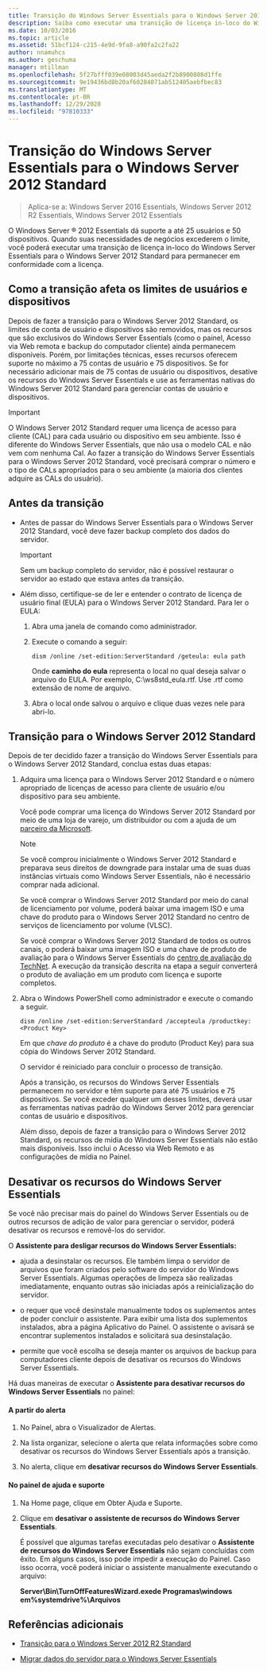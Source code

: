 ```yaml
---
title: Transição do Windows Server Essentials para o Windows Server 2012 Standard
description: Saiba como executar uma transição de licença in-loco do Windows Server Essentials para o Windows Server 2012 Standard para manter a conformidade da licença.
ms.date: 10/03/2016
ms.topic: article
ms.assetid: 51bcf124-c215-4e9d-9fa8-a90fa2c2fa22
author: nnamuhcs
ms.author: geschuma
manager: mtillman
ms.openlocfilehash: 5f27bfff039e08003d45aeda2f2b8900808d1ffe
ms.sourcegitcommit: 9e19436bd8b20af60284071ab512405aebfbec83
ms.translationtype: MT
ms.contentlocale: pt-BR
ms.lasthandoff: 12/29/2020
ms.locfileid: "97810333"
---
```

# <a name="transition-from-windows-server-essentials-to-windows-server-2012-standard"></a>Transição do Windows Server Essentials para o Windows Server 2012 Standard

>Aplica-se a: Windows Server 2016 Essentials, Windows Server 2012 R2 Essentials, Windows Server 2012 Essentials

 O Windows Server &reg; 2012 Essentials dá suporte a até 25 usuários e 50 dispositivos. Quando suas necessidades de negócios excederem o limite, você poderá executar uma transição de licença in-loco do Windows Server Essentials para o Windows Server 2012 Standard para permanecer em conformidade com a licença.

## <a name="how-the-transition-affects-user-and-device-limits"></a>Como a transição afeta os limites de usuários e dispositivos
 Depois de fazer a transição para o Windows Server 2012 Standard, os limites de conta de usuário e dispositivos são removidos, mas os recursos que são exclusivos do Windows Server Essentials (como o painel, Acesso via Web remota e backup do computador cliente) ainda permanecem disponíveis. Porém, por limitações técnicas, esses recursos oferecem suporte no máximo a 75 contas de usuário e 75 dispositivos. Se for necessário adicionar mais de 75 contas de usuário ou dispositivos, desative os recursos do Windows Server Essentials e use as ferramentas nativas do Windows Server 2012 Standard para gerenciar contas de usuário e dispositivos.

> [!IMPORTANT]
>   O Windows Server 2012 Standard requer uma licença de acesso para cliente (CAL) para cada usuário ou dispositivo em seu ambiente. Isso é diferente do Windows Server Essentials, que não usa o modelo CAL e não vem com nenhuma Cal.  Ao fazer a transição do Windows Server Essentials para o Windows Server 2012 Standard, você precisará comprar o número e o tipo de CALs apropriados para o seu ambiente (a maioria dos clientes adquire as CALs do usuário).

## <a name="before-the-transition"></a>Antes da transição

-   Antes de passar do Windows Server Essentials para o Windows Server 2012 Standard, você deve fazer backup completo dos dados do servidor.

    > [!IMPORTANT]
    >  Sem um backup completo do servidor, não é possível restaurar o servidor ao estado que estava antes da transição.

-   Além disso, certifique-se de ler e entender o contrato de licença de usuário final (EULA) para o Windows Server 2012 Standard. Para ler o EULA:

    1.  Abra uma janela de comando como administrador.

    2.  Execute o comando a seguir:

         ```console
         dism /online /set-edition:ServerStandard /geteula: eula path
         ```

         Onde **caminho do eula** representa o local no qual deseja salvar o arquivo do EULA. Por exemplo, C:\ws8std_eula.rtf.  Use .rtf como extensão de nome de arquivo.

    3.  Abra o local onde salvou o arquivo e clique duas vezes nele para abri-lo.

## <a name="transition-to--windows-server-2012-standard"></a>Transição para o Windows Server 2012 Standard
 Depois de ter decidido fazer a transição do Windows Server Essentials para o Windows Server 2012 Standard, conclua estas duas etapas:

1. Adquira uma licença para o Windows Server 2012 Standard e o número apropriado de licenças de acesso para cliente de usuário e/ou dispositivo para seu ambiente.

    Você pode comprar uma licença do Windows Server 2012 Standard por meio de uma loja de varejo, um distribuidor ou com a ajuda de um [parceiro da Microsoft](https://pinpoint.microsoft.com/SelectCulture.aspx).

   > [!NOTE]
   >  Se você comprou inicialmente o Windows Server 2012 Standard e preparava seus direitos de downgrade para instalar uma de suas duas instâncias virtuais como Windows Server Essentials, não é necessário comprar nada adicional.
   >
   >  Se você comprar o Windows Server 2012 Standard por meio do canal de licenciamento por volume, poderá baixar uma imagem ISO e uma chave do produto para o Windows Server 2012 Standard no centro de serviços de licenciamento por volume (VLSC).
   >
   >  Se você comprar o Windows Server 2012 Standard de todos os outros canais, o poderá baixar uma imagem ISO e uma chave de produto de avaliação para o Windows Server Essentials do [centro de avaliação do TechNet](https://technet.microsoft.com/evalcenter/jj659306.aspx). A execução da transição descrita na etapa a seguir converterá o produto de avaliação em um produto com licença e suporte completos.

2. Abra o Windows PowerShell como administrador e execute o comando a seguir.

    ```console
    dism /online /set-edition:ServerStandard /accepteula /productkey: <Product Key>
    ```

    Em que *chave do produto* é a chave do produto (Product Key) para sua cópia do Windows Server 2012 Standard.

    O servidor é reiniciado para concluir o processo de transição.

   Após a transição, os recursos do Windows Server Essentials permanecem no servidor e têm suporte para até 75 usuários e 75 dispositivos. Se você exceder qualquer um desses limites, deverá usar as ferramentas nativas padrão do Windows Server 2012 para gerenciar contas de usuário e dispositivos.

   Além disso, depois de fazer a transição para o Windows Server 2012 Standard, os recursos de mídia do Windows Server Essentials não estão mais disponíveis. Isso inclui o Acesso via Web Remoto e as configurações de mídia no Painel.

## <a name="turn-off--windows-server-essentials-features"></a>Desativar os recursos do Windows Server Essentials
 Se você não precisar mais do painel do Windows Server Essentials ou de outros recursos de adição de valor para gerenciar o servidor, poderá desativar os recursos e removê-los do servidor.

 O **Assistente para desligar recursos do Windows Server Essentials:**

- ajuda a desinstalar os recursos. Ele também limpa o servidor de arquivos que foram criados pelo software do servidor do Windows Server Essentials.  Algumas operações de limpeza são realizadas imediatamente, enquanto outras são iniciadas após a reinicialização do servidor.

- o requer que você desinstale manualmente todos os suplementos antes de poder concluir o assistente. Para exibir uma lista dos suplementos instalados, abra a página Aplicativo do Painel. O assistente o avisará se encontrar suplementos instalados e solicitará sua desinstalação.

- permite que você escolha se deseja manter os arquivos de backup para computadores cliente depois de desativar os recursos do Windows Server Essentials.

 Há duas maneiras de executar o **Assistente para desativar recursos do Windows Server Essentials** no painel:

#### <a name="from-the-alert"></a>A partir do alerta

1.  No Painel, abra o Visualizador de Alertas.

2.  Na lista organizar, selecione o alerta que relata informações sobre como desativar os recursos do Windows Server Essentials após a transição.

3.  No alerta, clique em **desativar recursos do Windows Server Essentials**.

#### <a name="from-the-get-help-and-support-pane"></a>No painel de ajuda e suporte

1. Na Home page, clique em Obter Ajuda e Suporte.

2. Clique em **desativar o assistente de recursos do Windows Server Essentials**.

   É possível que algumas tarefas executadas pelo desativar o **Assistente de recursos do Windows Server Essentials** não sejam concluídas com êxito. Em alguns casos, isso pode impedir a execução do Painel. Caso isso ocorra, você poderá iniciar o assistente manualmente executando o arquivo:

   **Server\Bin\TurnOffFeaturesWizard.exede Programas\windows em%systemdrive%\Arquivos**

## <a name="additional-references"></a>Referências adicionais


-   [Transição para o Windows Server 2012 R2 Standard](Transition-from-Windows-Server-2012-R2-Essentials-to-Windows-Server-2012-R2-Standard.md)

-   [Migrar dados do servidor para o Windows Server Essentials](Migrate-Server-Data-to-Windows-Server-Essentials.md)

